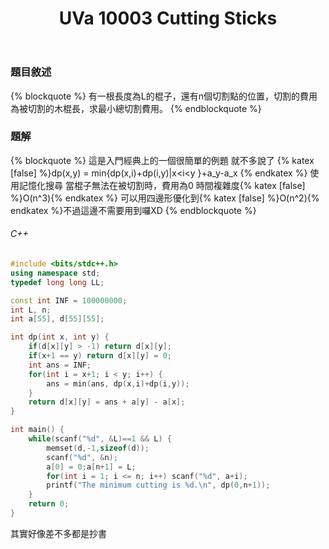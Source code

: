 ﻿---
title: UVa 10003 Cutting Sticks
tag: ["coding","uva","dp"]
categories: UVa
---

### 題目敘述

{% blockquote %}
有一根長度為L的棍子，還有n個切割點的位置，切割的費用為被切割的木棍長，求最小總切割費用。
{% endblockquote %}

<!-- more -->

### 題解

{% blockquote %}
這是入門經典上的一個很簡單的例題
就不多說了
{% katex [false] %}dp(x,y) = min\{dp(x,i)+dp(i,y)|x<i<y \}+a_y-a_x {% endkatex %}
使用記憶化搜尋
當棍子無法在被切割時，費用為0
時間複雜度{% katex [false] %}O(n^3){% endkatex %}
可以用四邊形優化到{% katex [false] %}O(n^2){% endkatex %}不過這邊不需要用到囉XD
{% endblockquote %}

###### C++

``` C++
#include <bits/stdc++.h>
using namespace std;
typedef long long LL;

const int INF = 100000000;
int L, n;
int a[55], d[55][55];

int dp(int x, int y) {
    if(d[x][y] > -1) return d[x][y];
    if(x+1 == y) return d[x][y] = 0;
    int ans = INF;
    for(int i = x+1; i < y; i++) {
        ans = min(ans, dp(x,i)+dp(i,y));
    }
    return d[x][y] = ans + a[y] - a[x];
}

int main() {
    while(scanf("%d", &L)==1 && L) {
        memset(d,-1,sizeof(d));
        scanf("%d", &n);
        a[0] = 0;a[n+1] = L;
        for(int i = 1; i <= n; i++) scanf("%d", a+i);
        printf("The minimum cutting is %d.\n", dp(0,n+1));
    }
    return 0;
}
```

其實好像差不多都是抄書